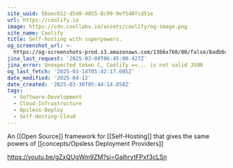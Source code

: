 ```yaml
---
site_uuid: 5baec612-d5d0-4855-8c99-9ef540fcd51e
url: https://coolify.io
image: https://cdn.coollabs.io/assets/coolify/og-image.png
site_name: Coolify
title: Self-hosting with superpowers.
og_screenshot_url: >-
  https://og-screenshots-prod.s3.amazonaws.com/1366x768/80/false/8adb6cd229225f3089022eda32c5ae6c0d5b1a4b17b5b55bfabbb1493a916eb5.jpeg
jina_last_request: '2025-03-09T06:45:00.427Z'
jina_error: Unexpected token C, Coolify ==... is not valid JSON
og_last_fetch: '2025-03-14T05:42:17.605Z'
date_modified: '2025-04-12'
date_created: '2025-03-30T05:44:14.858Z'
tags:
  - Software-Development
  - Cloud-Infrastructure
  - Opsless-Deploy
  - Self-Hosting-Cloud
---
```



























































An [[Open Source]] framework for [[Self-Hosting]] that gives the same powers of [[concepts/Opsless Deployment Providers]]

https://youtu.be/gZxQUgWm9ZM?si=GalhrytFPxf3cLSn
